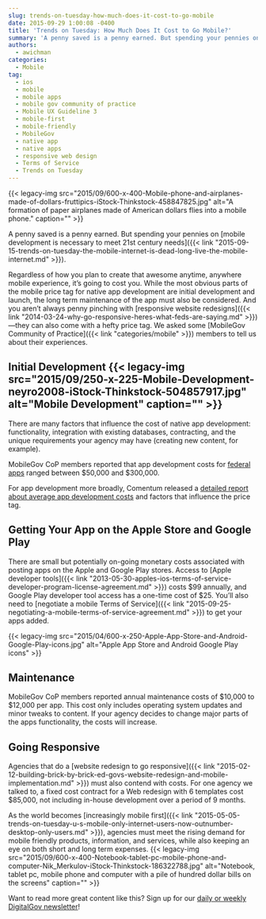 ```yaml
---
slug: trends-on-tuesday-how-much-does-it-cost-to-go-mobile
date: 2015-09-29 1:00:08 -0400
title: 'Trends on Tuesday: How Much Does It Cost to Go Mobile?'
summary: 'A penny saved is a penny earned. But spending your pennies on mobile development is necessary to meet 21st century needs. Regardless of how you plan to create that awesome anytime, anywhere mobile experience, it&rsquo;s going to cost you. While the most obvious parts of the mobile price tag for native app development are initial'
authors:
  - awichman
categories:
  - Mobile
tag:
  - ios
  - mobile
  - mobile apps
  - mobile gov community of practice
  - Mobile UX Guideline 3
  - mobile-first
  - mobile-friendly
  - MobileGov
  - native app
  - native apps
  - responsive web design
  - Terms of Service
  - Trends on Tuesday
---
```


{{< legacy-img src="2015/09/600-x-400-Mobile-phone-and-airplanes-made-of-dollars-fruttipics-iStock-Thinkstock-458847825.jpg" alt="A formation of paper airplanes made of American dollars flies into a mobile phone." caption="" >}} 

A penny saved is a penny earned. But spending your pennies on [mobile development is necessary to meet 21st century needs]({{< link "2015-09-15-trends-on-tuesday-the-mobile-internet-is-dead-long-live-the-mobile-internet.md" >}}).

Regardless of how you plan to create that awesome anytime, anywhere mobile experience, it’s going to cost you. While the most obvious parts of the mobile price tag for native app development are initial development and launch, the long term maintenance of the app must also be considered. And you aren’t always penny pinching with [responsive website redesigns]({{< link "2014-03-24-why-go-responsive-heres-what-feds-are-saying.md" >}})—they can also come with a hefty price tag. We asked some [MobileGov Community of Practice]({{< link "categories/mobile" >}}) members to tell us about their experiences.

## Initial Development {{< legacy-img src="2015/09/250-x-225-Mobile-Development-neyro2008-iStock-Thinkstock-504857917.jpg" alt="Mobile Development" caption="" >}} 

There are many factors that influence the cost of native app development: functionality, integration with existing databases, contracting, and the unique requirements your agency may have (creating new content, for example).

MobileGov CoP members reported that app development costs for [federal apps](https://www.usa.gov/mobile-apps) ranged between $50,000 and $300,000.

For app development more broadly, Comentum released a [detailed report about average app development costs](http://www.comentum.com/mobile-app-development-cost.html) and factors that influence the price tag.

## Getting Your App on the Apple Store and Google Play

There are small but potentially on-going monetary costs associated with posting apps on the Apple and Google Play stores. Access to [Apple developer tools]({{< link "2013-05-30-apples-ios-terms-of-service-developer-program-license-agreement.md" >}}) costs $99 annually, and Google Play developer tool access has a one-time cost of $25. You’ll also need to [negotiate a mobile Terms of Service]({{< link "2015-09-25-negotiating-a-mobile-terms-of-service-agreement.md" >}}) to get your apps added.

{{< legacy-img src="2015/04/600-x-250-Apple-App-Store-and-Android-Google-Play-icons.jpg" alt="Apple App Store and Android Google Play icons" >}}

## Maintenance

MobileGov CoP members reported annual maintenance costs of $10,000 to $12,000 per app. This cost only includes operating system updates and minor tweaks to content. If your agency decides to change major parts of the apps functionality, the costs will increase.

## Going Responsive

Agencies that do a [website redesign to go responsive]({{< link "2015-02-12-building-brick-by-brick-ed-govs-website-redesign-and-mobile-implementation.md" >}}) must also contend with costs. For one agency we talked to, a fixed cost contract for a Web redesign with 6 templates cost $85,000, not including in-house development over a period of 9 months.

As the world becomes [increasingly mobile first]({{< link "2015-05-05-trends-on-tuesday-u-s-mobile-only-internet-users-now-outnumber-desktop-only-users.md" >}}), agencies must meet the rising demand for mobile friendly products, information, and services, while also keeping an eye on both short and long term expenses. {{< legacy-img src="2015/09/600-x-400-Notebook-tablet-pc-mobile-phone-and-computer-Nik_Merkulov-iStock-Thinkstock-186322788.jpg" alt="Notebook, tablet pc, mobile phone and computer with a pile of hundred dollar bills on the screens" caption="" >}} 

Want to read more great content like this? Sign up for our <a href="https://public.govdelivery.com/accounts/USHOWTO/subscriber/new" target="_blank">daily or weekly DigitalGov newsletter</a>!